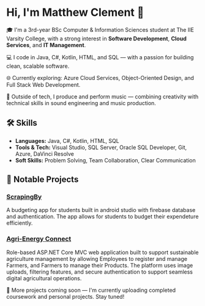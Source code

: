 # Hi, I'm Matthew Clement 👋

🎓 I'm a 3rd-year BSc Computer & Information Sciences student at The IIE Varsity College, with a strong interest in **Software Development**, **Cloud Services**, and **IT Management**.

💻 I code in Java, C#, Kotlin, HTML, and SQL — with a passion for building clean, scalable software.

🌐 Currently exploring: Azure Cloud Services, Object-Oriented Design, and Full Stack Web Development.

🎵 Outside of tech, I produce and perform music — combining creativity with technical skills in sound engineering and music production.

## 🛠️ Skills
- **Languages:** Java, C#, Kotlin, HTML, SQL
- **Tools & Tech:** Visual Studio, SQL Server, Oracle SQL Developer, Git, Azure, DaVinci Resolve
- **Soft Skills:** Problem Solving, Team Collaboration, Clear Communication

## 📂 Notable Projects

### [ScrapingBy](https://github.com/STSpencerPeters/ScrapingBy.git)
A budgeting app for students built in android studio with firebase database and authentication. The app allows for students to budget their expendeture efficiently.

### [Agri-Energy Connect](https://github.com/ST10247110/AgriEnergyConnect.git)
Role-based ASP.NET Core MVC web application built to support sustainable agriculture management by allowing Employees to register and manage Farmers, and Farmers to manage their Products. The platform uses image uploads, filtering features, and secure authentication to support seamless digital agricultural operations.

🚀 More projects coming soon — I'm currently uploading completed coursework and personal projects. Stay tuned!

